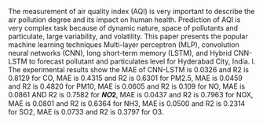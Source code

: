 The measurement of air quality index (AQI) is
very important to describe the air pollution degree and its
impact on human health. Prediction of AQI is very
complex task because of dynamic nature, space of
pollutants and particulate, large variability, and volatility.
This paper presents the popular machine learning
techniques Multi-layer perceptron (MLP), convolution
neural networks (CNN), long short-term memory (LSTM),
and Hybrid CNN-LSTM to forecast pollutant and
particulates level for Hyderabad City, India. l. The
experimental results show the MAE of CNN-LSTM is
0.0326 and R2 is 0.8129 for CO, MAE is 0.4315 and R2 is
0.6301 for PM2.5, MAE is 0.0459 and R2 is 0.4820 for
PM10, MAE is 0.0605 and R2 is 0.109 for NO, MAE is
0.0861 AND R2 is 0.7582 for 𝑵𝑶𝟐, MAE is 0.0437 and R2
is 0.7963 for NOX, MAE is 0.0801 and R2 is 0.6364 for
NH3, MAE is 0.0500 and R2 is 0.2314 for SO2, MAE is
0.0733 and R2 is 0.3797 for O3.
